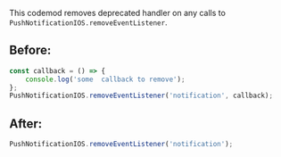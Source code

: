 This codemod removes deprecated handler on any calls to `PushNotificationIOS.removeEventListener`.

## Before:

```ts
const callback = () => {
    console.log('some  callback to remove');
};
PushNotificationIOS.removeEventListener('notification', callback);
```

## After:

```ts
PushNotificationIOS.removeEventListener('notification');
```
